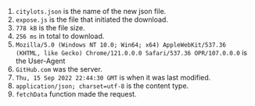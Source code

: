 1. `citylots.json` is the name of the new json file.
2. `expose.js` is the file that initiated the download.
3. `778 kB` is the file size.
4. `256 ms` in total to download.
5. `Mozilla/5.0 (Windows NT 10.0; Win64; x64) AppleWebKit/537.36 (KHTML, like Gecko) Chrome/121.0.0.0 Safari/537.36 OPR/107.0.0.0` is the User-Agent
6. `GitHub.com` was the server.
7. `Thu, 15 Sep 2022 22:44:30 GMT` is when it was last modified.
8. `application/json; charset=utf-8` is the content type.
9. `fetchData` function made the request.